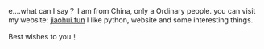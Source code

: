 e....what can I say？
I am from China, only a Ordinary people.
you can visit my website: [jiaohui.fun](https://jiaohui.fun)
I like python, website and some interesting things.

Best wishes to you！
